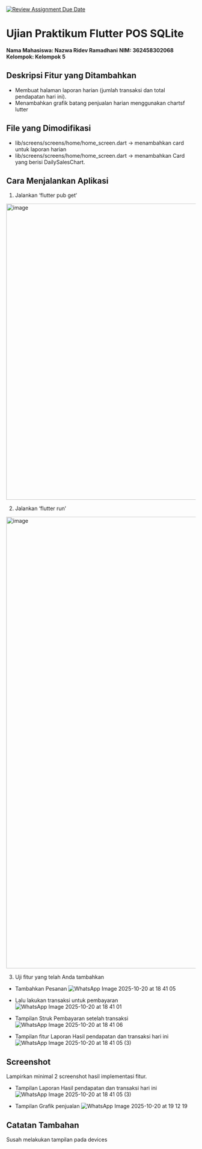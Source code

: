 [![Review Assignment Due Date](https://classroom.github.com/assets/deadline-readme-button-22041afd0340ce965d47ae6ef1cefeee28c7c493a6346c4f15d667ab976d596c.svg)](https://classroom.github.com/a/58YCLsqW)

# Ujian Praktikum Flutter POS SQLite
**Nama Mahasiswa: Nazwa Ridev Ramadhani**
**NIM: 362458302068**
**Kelompok: Kelompok 5** 

## Deskripsi Fitur yang Ditambahkan
* Membuat halaman laporan harian (jumlah transaksi dan total pendapatan hari ini).
* Menambahkan grafik batang penjualan harian menggunakan chartsf lutter
  
## File yang Dimodifikasi
* lib/screens/screens/home/home_screen.dart → menambahkan card untuk laporan harian
* lib/screens/screens/home/home_screen.dart → menambahkan Card yang berisi DailySalesChart.

## Cara Menjalankan Aplikasi
1. Jalankan ‘flutter pub get‘
<img width="924" height="787" alt="image" src="https://github.com/user-attachments/assets/327e0bb8-c2ec-49a9-a73f-4700536dc446" />

2. Jalankan ‘flutter run‘
<img width="1920" height="1200" alt="image" src="https://github.com/user-attachments/assets/2cd32f3c-c3ee-4118-b98e-d6a2abe7e4c5" />

3. Uji fitur yang telah Anda tambahkan
- Tambahkan Pesanan
![WhatsApp Image 2025-10-20 at 18 41 05](https://github.com/user-attachments/assets/0ae4804e-2812-42fb-945e-0653b2e20f09)

- Lalu lakukan transaksi untuk pembayaran
![WhatsApp Image 2025-10-20 at 18 41 01](https://github.com/user-attachments/assets/0a86935b-ced7-4a30-9cd3-50aa905133fc)

- Tampilan Struk Pembayaran setelah transaksi
![WhatsApp Image 2025-10-20 at 18 41 06](https://github.com/user-attachments/assets/c10d96a9-6832-42d8-b72f-09a5a8709290)

- Tampilan fitur Laporan Hasil pendapatan dan transaksi hari ini
![WhatsApp Image 2025-10-20 at 18 41 05 (3)](https://github.com/user-attachments/assets/64a5067e-326d-4e69-a9f5-2e18a60e89f1)

## Screenshot
Lampirkan minimal 2 screenshot hasil implementasi fitur.
- Tampilan Laporan Hasil pendapatan dan transaksi hari ini
![WhatsApp Image 2025-10-20 at 18 41 05 (3)](https://github.com/user-attachments/assets/64a5067e-326d-4e69-a9f5-2e18a60e89f1)

- Tampilan Grafik penjualan
![WhatsApp Image 2025-10-20 at 19 12 19](https://github.com/user-attachments/assets/19def8bb-9385-4561-989d-7fe3fbb5b1aa)

## Catatan Tambahan
Susah melakukan tampilan pada devices



